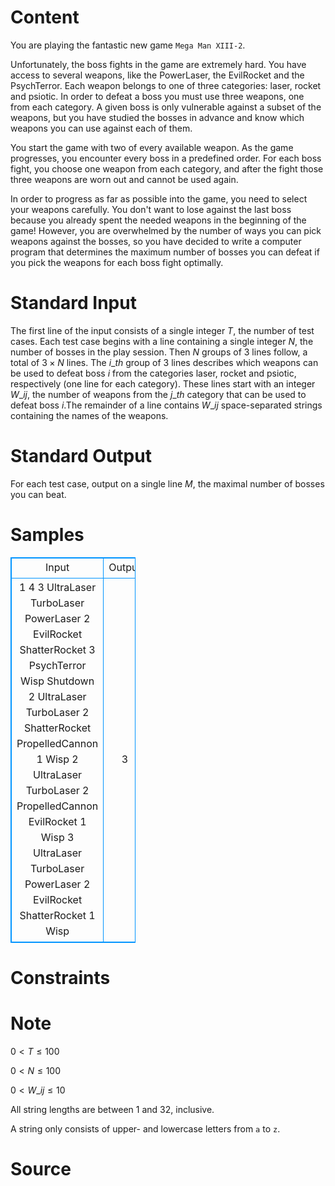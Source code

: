 
# Content

You are playing the fantastic new game `Mega Man XIII-2`.

Unfortunately, the boss fights in the game are extremely hard. You have access to several weapons, like the PowerLaser, the EvilRocket and the PsychTerror. Each weapon belongs to one of three categories: laser, rocket and psiotic. In order to defeat a boss you must use three weapons, one from each category. A given boss is only vulnerable against a subset of the weapons, but you have studied the bosses in advance and know which weapons you can use against each of them.

You start the game with two of every available weapon. As the game progresses, you encounter every boss in a predefined order. For each boss fight, you choose one weapon from each category, and after the fight those three weapons are worn out and cannot be used again.

In order to progress as far as possible into the game, you need to select your weapons carefully. You don't want to lose against the last boss because you already spent the needed weapons in the beginning of the game! However, you are overwhelmed by the number of ways you can pick weapons against the bosses, so you have decided to write a computer program that determines the maximum number of bosses you can defeat if you pick the weapons for each boss fight optimally.

# Standard Input

The first line of the input consists of a single integer $T$, the number of test cases. Each test case begins with a line containing a single integer $N$, the number of bosses in the play session. Then $N$ groups of $3$ lines follow, a total of $3\times N$ lines. The $i\_{th}$ group of $3$ lines describes which weapons can be used to defeat boss $i$ from the categories laser, rocket and psiotic, respectively (one line for each category). These lines start with an integer $W\_{ij}$, the number of weapons from the $j\_{th}$ category that can be used to defeat boss $i$.The remainder of a line contains $W\_{ij}$ space-separated strings containing the names of the weapons.

# Standard Output

For each test case, output on a single line $M$, the maximal number of bosses you can beat.

# Samples

<style>
        table,table tr th, table tr td { border:1px solid #0094ff; }
        table { width: 200px; min-height: 25px; line-height: 25px; text-align: center; border-collapse: collapse;}   
    </style>
<table>
	<tr>
		<td>Input</td>
		<td>Output</td>
	</tr>
<tr><td>1
4
3 UltraLaser TurboLaser PowerLaser
2 EvilRocket ShatterRocket
3 PsychTerror Wisp Shutdown
2 UltraLaser TurboLaser
2 ShatterRocket PropelledCannon
1 Wisp
2 UltraLaser TurboLaser
2 PropelledCannon EvilRocket
1 Wisp
3 UltraLaser TurboLaser PowerLaser
2 EvilRocket ShatterRocket
1 Wisp</td><td>3</td></tr></table>


# Constraints



# Note

$0 < T \leq 100$

$0 < N \leq 100$

$0 < W\_{ij} \leq 10$

All string lengths are between $1$ and $32$, inclusive.

A string only consists of upper- and lowercase letters from `a` to `z`.

# Source


